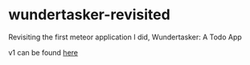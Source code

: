 # wundertasker-revisited
Revisiting the first meteor application I did, Wundertasker: A Todo App

v1 can be found [here](https://github.com/littlewonder/wundertasker)
